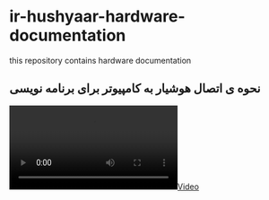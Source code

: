 # ir-hushyaar-hardware-documentation
this repository contains hardware documentation

## نحوه ی اتصال هوشیار به کامپیوتر برای برنامه نویسی
[![](/videos/connectToHushyaar_320.mp4)](https://github.com/hushyaar/ir-hushyaar-hardware-documentation/blob/main/videos/connectToHushyaar_320.mp4)
